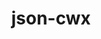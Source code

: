 ---
title: "json-cwx"
layout: cache
categories: [package, develop-2023-06-11]
meta: {"versions": ["0.12"], "compilers": ["gcc@=11.3.0", "gcc@=7.3.1"], "oss": ["amzn2", "ubuntu22.04"], "platforms": ["linux"], "targets": ["aarch64", "neoverse_n1", "x86_64_v3"], "stacks": ["aws-ahug", "aws-ahug-aarch64", "root", "tutorial"], "num_specs": 4, "num_specs_by_stack": {"aws-ahug": 1, "root": 4, "aws-ahug-aarch64": 2, "tutorial": 1}}
spec_details: [{"hash": "gd6ksikf5oexoier725437nmxpwe3iwl", "compiler": "gcc@=7.3.1", "versions": ["0.12"], "os": "amzn2", "platform": "linux", "target": "x86_64_v3", "variants": ["build_system=autotools"], "stacks": ["aws-ahug", "root"], "size": "-", "tarball": "https://binaries.spack.io/releases/develop-2023-06-11/build_cache/linux-amzn2-x86_64_v3/gcc-7.3.1/json-cwx-0.12/linux-amzn2-x86_64_v3-gcc-7.3.1-json-cwx-0.12-gd6ksikf5oexoier725437nmxpwe3iwl.spack"}, {"hash": "qjxwzary5ohck2dtb2cwnodzg7yxmtzi", "compiler": "gcc@=7.3.1", "versions": ["0.12"], "os": "amzn2", "platform": "linux", "target": "neoverse_n1", "variants": ["build_system=autotools"], "stacks": ["root", "aws-ahug-aarch64"], "size": "-", "tarball": "https://binaries.spack.io/releases/develop-2023-06-11/build_cache/linux-amzn2-neoverse_n1/gcc-7.3.1/json-cwx-0.12/linux-amzn2-neoverse_n1-gcc-7.3.1-json-cwx-0.12-qjxwzary5ohck2dtb2cwnodzg7yxmtzi.spack"}, {"hash": "aauliexxap4uz3sv6ovvssncqz5pu2bw", "compiler": "gcc@=7.3.1", "versions": ["0.12"], "os": "amzn2", "platform": "linux", "target": "aarch64", "variants": ["build_system=autotools"], "stacks": ["root", "aws-ahug-aarch64"], "size": "-", "tarball": "https://binaries.spack.io/releases/develop-2023-06-11/build_cache/linux-amzn2-aarch64/gcc-7.3.1/json-cwx-0.12/linux-amzn2-aarch64-gcc-7.3.1-json-cwx-0.12-aauliexxap4uz3sv6ovvssncqz5pu2bw.spack"}, {"hash": "5yjfznkhnbtkt7dgmrx2rasa35447qvi", "compiler": "gcc@=11.3.0", "versions": ["0.12"], "os": "ubuntu22.04", "platform": "linux", "target": "x86_64_v3", "variants": ["build_system=autotools"], "stacks": ["tutorial", "root"], "size": "-", "tarball": "https://binaries.spack.io/releases/develop-2023-06-11/build_cache/linux-ubuntu22.04-x86_64_v3/gcc-11.3.0/json-cwx-0.12/linux-ubuntu22.04-x86_64_v3-gcc-11.3.0-json-cwx-0.12-5yjfznkhnbtkt7dgmrx2rasa35447qvi.spack"}]
---
